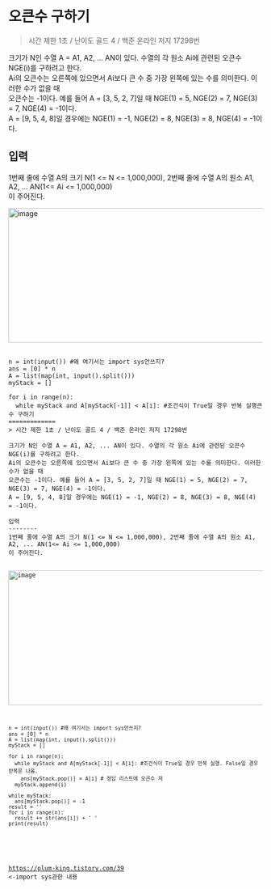 오큰수 구하기 
=============
> 시간 제한 1초 / 난이도 골드 4 / 백준 온라인 저지 17298번

크기가 N인 수열 A = A1, A2, ... AN이 있다. 수열의 각 원소 Ai에 관련된 오큰수 NGE(i)를 구하려고 한다.  
Ai의 오큰수는 오른쪽에 있으면서 Ai보다 큰 수 중 가장 왼쪽에 있는 수를 의미한다. 이러한 수가 없을 때  
오큰수는 -1이다. 예를 들어 A = [3, 5, 2, 7]일 때 NGE(1) = 5, NGE(2) = 7, NGE(3) = 7, NGE(4) = -1이다.  
A = [9, 5, 4, 8]일 경우에는 NGE(1) = -1, NGE(2) = 8, NGE(3) = 8, NGE(4) = -1이다.  

입력 
--------
1번째 줄에 수열 A의 크기 N(1 <= N <= 1,000,000), 2번째 줄에 수열 A의 원소 A1, A2, ... AN(1<= Ai <= 1,000,000)  
이 주어진다.

 <img width="536" height="266" alt="image" src="https://github.com/user-attachments/assets/a512112f-5b2c-4eef-9aa9-7127c9ba3c8f" />

<pre>
<code>
n = int(input()) #왜 여기서는 import sys안쓰지? 
ans = [0] * n
A = list(map(int, input().split()))
myStack = []

for i in range(n):
  while myStack and A[myStack[-1]] < A[i]: #조건식이 True일 경우 반복 실행큰수 구하기 
=============
> 시간 제한 1초 / 난이도 골드 4 / 백준 온라인 저지 17298번

크기가 N인 수열 A = A1, A2, ... AN이 있다. 수열의 각 원소 Ai에 관련된 오큰수 NGE(i)를 구하려고 한다.  
Ai의 오큰수는 오른쪽에 있으면서 Ai보다 큰 수 중 가장 왼쪽에 있는 수를 의미한다. 이러한 수가 없을 때  
오큰수는 -1이다. 예를 들어 A = [3, 5, 2, 7]일 때 NGE(1) = 5, NGE(2) = 7, NGE(3) = 7, NGE(4) = -1이다.  
A = [9, 5, 4, 8]일 경우에는 NGE(1) = -1, NGE(2) = 8, NGE(3) = 8, NGE(4) = -1이다.  

입력 
--------
1번째 줄에 수열 A의 크기 N(1 <= N <= 1,000,000), 2번째 줄에 수열 A의 원소 A1, A2, ... AN(1<= Ai <= 1,000,000)  
이 주어진다.

 <img width="536" height="266" alt="image" src="https://github.com/user-attachments/assets/a512112f-5b2c-4eef-9aa9-7127c9ba3c8f" />

<pre>
<code>
n = int(input()) #왜 여기서는 import sys안쓰지? 
ans = [0] * n
A = list(map(int, input().split()))
myStack = []

for i in range(n):
  while myStack and A[myStack[-1]] < A[i]: #조건식이 True일 경우 반복 실행. False일 경우 반복문 나옴.
    ans[myStack.pop()] = A[i] # 정답 리스트에 오큰수 저
  myStack.append(i)

while myStack:
  ans[myStack.pop()] = -1
result = ''
for i in range(n):
  result += str(ans[i]) + ' '
print(result)
                                     
</code>
</pre>
<https://plum-king.tistory.com/39> <-import sys관한 내용
